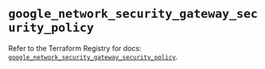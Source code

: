 # `google_network_security_gateway_security_policy`

Refer to the Terraform Registry for docs: [`google_network_security_gateway_security_policy`](https://registry.terraform.io/providers/hashicorp/google-beta/6.49.1/docs/resources/google_network_security_gateway_security_policy).
